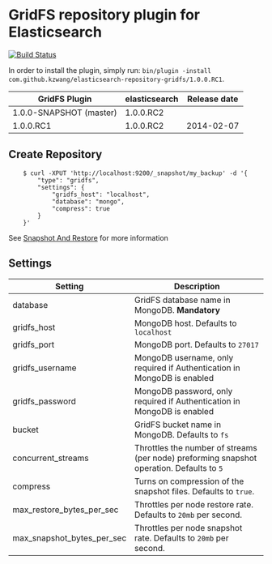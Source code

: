 GridFS repository plugin for Elasticsearch
==================================

[![Build Status](https://travis-ci.org/kzwang/elasticsearch-repository-gridfs.png?branch=master)](https://travis-ci.org/kzwang/elasticsearch-repository-gridfs)

In order to install the plugin, simply run: `bin/plugin -install com.github.kzwang/elasticsearch-repository-gridfs/1.0.0.RC1`.

|      GridFS Plugin          | elasticsearch         | Release date |
|-----------------------------|-----------------------|:------------:|
| 1.0.0-SNAPSHOT (master)     | 1.0.0.RC2             |              |
| 1.0.0.RC1                   | 1.0.0.RC2             | 2014-02-07   |



## Create Repository
```
    $ curl -XPUT 'http://localhost:9200/_snapshot/my_backup' -d '{
        "type": "gridfs",
        "settings": {
            "gridfs_host": "localhost",
            "database": "mongo",
            "compress": true
        }
    }'
```

See [Snapshot And Restore](http://www.elasticsearch.org/guide/en/elasticsearch/reference/1.x/modules-snapshots.html) for more information


## Settings
|  Setting                            |   Description
|-------------------------------------|------------------------------------------------------------
| database                            | GridFS database name in MongoDB. **Mandatory**
| gridfs_host                         | MongoDB host. Defaults to `localhost`
| gridfs_port                         | MongoDB port. Defaults to `27017`
| gridfs_username                     | MongoDB username, only required if Authentication in MongoDB is enabled
| gridfs_password                     | MongoDB password, only required if Authentication in MongoDB is enabled
| bucket                              | GridFS bucket name in MongoDB. Defaults to `fs`
| concurrent_streams                  | Throttles the number of streams (per node) preforming snapshot operation. Defaults to `5`
| compress                            | Turns on compression of the snapshot files. Defaults to `true`.
| max_restore_bytes_per_sec          | Throttles per node restore rate. Defaults to `20mb` per second.
| max_snapshot_bytes_per_sec         | Throttles per node snapshot rate. Defaults to `20mb` per second.